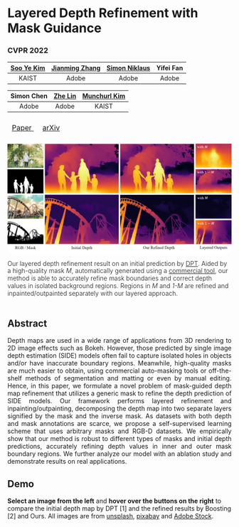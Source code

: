 # Layered Depth Refinement with Mask Guidance

### CVPR 2022

| [Soo Ye Kim](https://sites.google.com/view/sooyekim) | [Jianming Zhang](https://jimmie33.github.io/) | [Simon Niklaus](https://sniklaus.com/welcome) | Yifei Fan |
|:---:|:---:|:---:|:---:|
| KAIST | Adobe | Adobe | Adobe |

| Simon Chen | [Zhe Lin](https://sites.google.com/site/zhelin625/) | [Munchurl Kim](https://www.viclab.kaist.ac.kr/) |
|:---:|:---:|:---:|
| Adobe | Adobe | KAIST |

<div style="test-align: center; font-size: 16px; font-weight: 400; margin: 25px 0">
  <span class="link-block" style="margin: 0 10px">
    <a href="https://openaccess.thecvf.com/content/CVPR2022/papers/Kim_Layered_Depth_Refinement_With_Mask_Guidance_CVPR_2022_paper.pdf"
       class="external-link button is-normal is-rounded is-dark">
      <span class="icon">
          <i class="fas fa-file-pdf"></i>
      </span>
      <span>Paper</span>
    </a>
  </span>
  <span class="link-block" style="margin: 0 10px">
    <a href="https://arxiv.org/abs/2206.03048"
       class="external-link button is-normal is-rounded is-dark">
      <span class="icon">
          <i class="ai ai-arxiv"></i>
      </span>
      <span>arXiv</span>
    </a>
  </span>
</div>

![teaser](./images/teaser.jpg)

<div style="text-align: left; font-weight: 300; font-size: 13; line-height: 1.2">
Our layered depth refinement result on an initial prediction by <a href="https://github.com/isl-org/DPT">DPT</a>. Aided by a high-quality mask <i>M</i>, automatically generated using a <a href="https://www.remove.bg">commercial tool</a>, our method is able to accurately refine mask boundaries and correct depth values in isolated background regions. Regions in <i>M</i> and <i>1-M</i> are refined and inpainted/outpainted separately with our layered approach.
</div>
<br>

## Abstract
<div style="text-align: justify">
Depth maps are used in a wide range of applications from 3D rendering to 2D image effects such as Bokeh. However, those predicted by single image depth estimation (SIDE) models often fail to capture isolated holes in objects and/or have inaccurate boundary regions. Meanwhile, high-quality masks are much easier to obtain, using commercial auto-masking tools or off-the-shelf methods of segmentation and matting or even by manual editing. Hence, in this paper, we formulate a novel problem of mask-guided depth map refinement that utilizes a generic mask to refine the depth prediction of SIDE models. Our framework performs layered refinement and inpainting/outpainting, decomposing the depth map into two separate layers signified by the mask and the inverse mask. As datasets with both depth and mask annotations are scarce, we propose a self-supervised learning scheme that uses arbitrary masks and RGB-D datasets. We empirically show that our method is robust to different types of masks and initial depth predictions, accurately refining depth values in inner and outer mask boundary regions. We further analyze our model with an ablation study and demonstrate results on real applications.
</div>

## Demo
<div style="text-align: left">
<b>Select an image from the left</b> and <b>hover over the buttons on the right</b> to compare the initial depth map by DPT [1] and the refined results by Boosting [2] and Ours. All images are from <a href="https://unsplash.com/">unsplash</a>, <a href="https://pixabay.com/">pixabay</a> and <a href="https://stock.adobe.com/">Adobe Stock</a>.  
</div>
